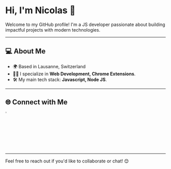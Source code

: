 # Hi, I'm Nicolas 👋

Welcome to my GitHub profile! I'm a JS developer passionate about building impactful projects with modern technologies.

---

## 💻 **About Me**

- 🌍 Based in Lausanne, Switzerland
- 🧑‍💻 I specialize in **Web Development, Chrome Extensions**.
- 🛠️ My main tech stack: **Javascript, Node JS**.

---

## 🌐 **Connect with Me**

<a href="https://www.linkedin.com/in/[your-linkedin]" target="_blank">
  <img src="https://github.com/user-attachments/assets/07fa4b25-413d-4df1-8ac2-f6e0227824a7" alt="LI-In-Bug" width="3%" />
</a>

---

Feel free to reach out if you'd like to collaborate or chat! 😊
